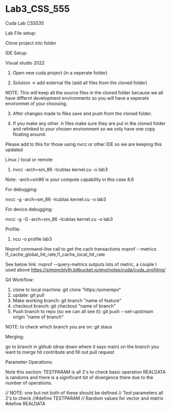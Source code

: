 # Lab3_CSS_555
Cuda Lab CSS535

Lab File setup:

Clone project into folder

IDE Setup:

Visual studio 2022 

1. Open new cuda project (in a seperate folder)

2. Solution -> add external file (add all files from the cloned folder)

NOTE: This will keep all the source files in the cloned folder because we all have differnt development environments so you will have a seperate environmet of your choosing.

3. After changes made to files save and push from the cloned folder.

4. If you make any other .h files make sure they are put in the cloned folder and relinked to your chosen environment so we only have one copy floating around.


Please add to this for those using nvcc or other IDE so we are keeping this updated

Linux / local or remote

1. nvcc -arch=sm_86 -lcublas kernel.cu -o lab3

Note: -arch=sm86 is your compute capability in this case 8.6

For debugging:

nvcc -g -arch=sm_86 -lcublas kernel.cu -o lab3

For device debugging:

nvcc -g -G -arch=sm_86 -lcublas kernel.cu -o lab3


Profile:

1. ncu -o profile lab3


Nvprof command-line call to get the cach transactions
nvprof --metrics l1_cache_global_hit_rate,l1_cache_local_hit_rate

See below link. nvprof --query-metrics outputs lots of metric, a couple I used above
https://simoncblyth.bitbucket.io/env/notes/cuda/cuda_profiling/

Git Workflow:

1. clone to local machine: git clone "https:/somerepo"
2. update: git pull
3. Make working branch: git branch "name of feature"
4. checkout branch: git checkout "name of branch"
5. Push branch to repo (so we can all see it): git push --set-upstream origin "name of branch"

NOTE: to check which branch you are on: git staus

Merging:

go to branch in github (drop down where it says main)
on the branch you want to merge hit contribute and fill out pull request

Parameter Operations:

Note this section: TESTPARAM is all 2's to check basic operation REALDATA is randoms and there is a significant bit of divergence there due to the number of operations.

// NOTE: one but not both of these should be defined
// Test parameters all 2's to check 
//#define TESTPARAM
// Random values for vector and matrix
#define REALDATA

